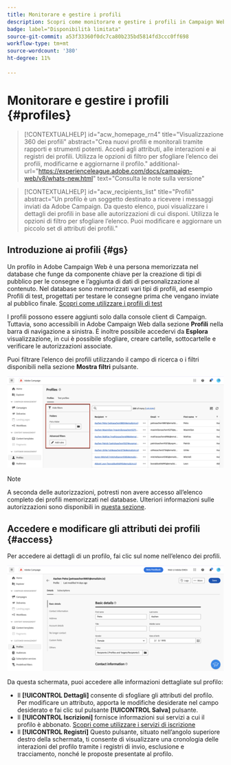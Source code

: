 ```yaml
---
title: Monitorare e gestire i profili
description: Scopri come monitorare e gestire i profili in Campaign Web.
badge: label="Disponibilità limitata"
source-git-commit: a53f33360f0dc7ca80b235bd5814fd3ccc0ff698
workflow-type: tm+mt
source-wordcount: '380'
ht-degree: 11%

---
```


# Monitorare e gestire i profili {#profiles}

>[!CONTEXTUALHELP]
>id="acw_homepage_rn4"
>title="Visualizzazione 360 dei profili"
>abstract="Crea nuovi profili e monitorali tramite rapporti e strumenti potenti. Accedi agli attributi, alle interazioni e ai registri dei profili. Utilizza le opzioni di filtro per sfogliare l’elenco dei profili, modificarne e aggiornarne il profilo."
>additional-url="https://experienceleague.adobe.com/docs/campaign-web/v8/whats-new.html" text="Consulta le note sulla versione"

>[!CONTEXTUALHELP]
>id="acw_recipients_list"
>title="Profili"
>abstract="Un profilo è un soggetto destinato a ricevere i messaggi inviati da Adobe Campaign. Da questo elenco, puoi visualizzare i dettagli dei profili in base alle autorizzazioni di cui disponi. Utilizza le opzioni di filtro per sfogliare l’elenco. Puoi modificare e aggiornare un piccolo set di attributi dei profili."

## Introduzione ai profili {#gs}

Un profilo in Adobe Campaign Web è una persona memorizzata nel database che funge da componente chiave per la creazione di tipi di pubblico per le consegne e l’aggiunta di dati di personalizzazione al contenuto. Nel database sono memorizzati vari tipi di profili, ad esempio Profili di test, progettati per testare le consegne prima che vengano inviate al pubblico finale. [Scopri come utilizzare i profili di test](test-profiles.md)

I profili possono essere aggiunti solo dalla console client di Campaign. Tuttavia, sono accessibili in Adobe Campaign Web dalla sezione **Profili** nella barra di navigazione a sinistra. È inoltre possibile accedervi da **Esplora** visualizzazione, in cui è possibile sfogliare, creare cartelle, sottocartelle e verificare le autorizzazioni associate.

Puoi filtrare l’elenco dei profili utilizzando il campo di ricerca o i filtri disponibili nella sezione **Mostra filtri** pulsante.

![](assets/profiles-list.png)

>[!NOTE]
>
>A seconda delle autorizzazioni, potresti non avere accesso all’elenco completo dei profili memorizzati nel database. Ulteriori informazioni sulle autorizzazioni sono disponibili in [questa sezione](../get-started/permissions.md).

## Accedere e modificare gli attributi dei profili {#access}

Per accedere ai dettagli di un profilo, fai clic sul nome nell’elenco dei profili.

![](assets/profiles-details.png)

Da questa schermata, puoi accedere alle informazioni dettagliate sul profilo:

* Il **[!UICONTROL Dettagli]** consente di sfogliare gli attributi del profilo. Per modificare un attributo, apporta le modifiche desiderate nel campo desiderato e fai clic sul pulsante **[!UICONTROL Salva]** pulsante.
* Il **[!UICONTROL Iscrizioni]** fornisce informazioni sui servizi a cui il profilo è abbonato. [Scopri come utilizzare i servizi di iscrizione](manage-services.md)
* Il **[!UICONTROL Registri]** Questo pulsante, situato nell’angolo superiore destro della schermata, ti consente di visualizzare una cronologia delle interazioni del profilo tramite i registri di invio, esclusione e tracciamento, nonché le proposte presentate al profilo.
